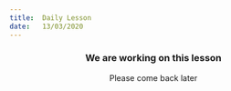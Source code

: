 ```yaml
---
title:  Daily Lesson
date:   13/03/2020
---
```


### <center>We are working on this lesson</center>
<center>Please come back later</center>